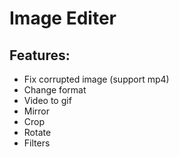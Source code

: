 # Image Editer

## Features:
- Fix corrupted image (support mp4)
- Change format
- Video to gif
- Mirror
- Crop
- Rotate
- Filters
